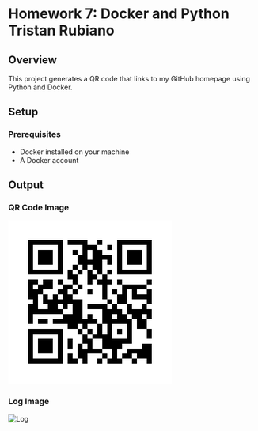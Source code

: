 # Homework 7: Docker and Python Tristan Rubiano

## Overview

This project generates a QR code that links to my GitHub homepage using Python and Docker.

## Setup

### Prerequisites

- Docker installed on your machine
- A Docker account


## Output

### QR Code Image

![QR Code](my_github_qr.png)

### Log Image

![Log](log_image.png)


